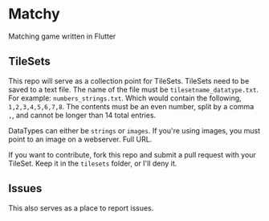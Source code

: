 # Matchy
Matching game written in Flutter

## TileSets

This repo will serve as a collection point for TileSets. TileSets need to be saved to a text file. The name of the file must be `tilesetname_datatype.txt`. For example: `numbers_strings.txt`. Which would contain the following, `1,2,3,4,5,6,7,8`. The contents must be an even number, split by a comma `,`, and cannot be longer than 14 total entries.

DataTypes can either be `strings` or `images`. If you're using images, you must point to an image on a webserver. Full URL.

If you want to contribute, fork this repo and submit a pull request with your TileSet. Keep it in the `tilesets` folder, or I'll deny it.

## Issues

This also serves as a place to report issues.
